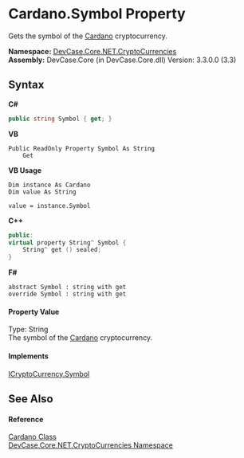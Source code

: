 # Cardano.Symbol Property 
 

Gets the symbol of the <a href="T_DevCase_Core_NET_CryptoCurrencies_Cardano">Cardano</a> cryptocurrency.

**Namespace:**&nbsp;<a href="N_DevCase_Core_NET_CryptoCurrencies">DevCase.Core.NET.CryptoCurrencies</a><br />**Assembly:**&nbsp;DevCase.Core (in DevCase.Core.dll) Version: 3.3.0.0 (3.3)

## Syntax

**C#**<br />
``` C#
public string Symbol { get; }
```

**VB**<br />
``` VB
Public ReadOnly Property Symbol As String
	Get
```

**VB Usage**<br />
``` VB Usage
Dim instance As Cardano
Dim value As String

value = instance.Symbol

```

**C++**<br />
``` C++
public:
virtual property String^ Symbol {
	String^ get () sealed;
}
```

**F#**<br />
``` F#
abstract Symbol : string with get
override Symbol : string with get
```


#### Property Value
Type: String<br />The symbol of the <a href="T_DevCase_Core_NET_CryptoCurrencies_Cardano">Cardano</a> cryptocurrency.

#### Implements
<a href="P_DevCase_Core_NET_ICryptoCurrency_Symbol">ICryptoCurrency.Symbol</a><br />

## See Also


#### Reference
<a href="T_DevCase_Core_NET_CryptoCurrencies_Cardano">Cardano Class</a><br /><a href="N_DevCase_Core_NET_CryptoCurrencies">DevCase.Core.NET.CryptoCurrencies Namespace</a><br />